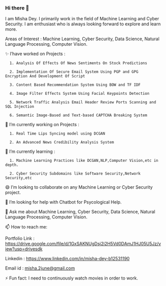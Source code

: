 ### Hi there 👋
I am Misha Dey. I primarily work in the field of Machine Learning and Cyber Security. I am enthusiast who is always looking forward to explore and learn more.

Areas of Interest : Machine Learning, Cyber Security, Data Science, Natural Language Processing, Computer Vision.

  ✨ I’have worked on Projects :
 
      1. Analysis Of Effects Of News Sentiments On Stock Predictions 
      
      2. Implementation Of Secure Email System Using PGP and GPG Encryption And Development Of Script
      
      3. Content Based Recommendation System Using BOW and TF IDF
      
      4. Image Filter Effects System Using Facial Keypoints Detection
      
      5. Network Traffic Analysis Email Header Review Ports Scanning and SQL Injection
      
      6. Semantic Image-Based and Text-based CAPTCHA Breaking System
      
 🔭 I’m currently working on Projects :
 
      1. Real Time Lips Syncing model using DCGAN 
      
      2. An Advanced News Credibility Analysis System 
      
 🌱 I’m currently learning :
 
      1. Machine Learning Practices like DCGAN,NLP,Computer Vision,etc in depth.
      
      2. Cyber Security Subdomains like Software Security,Network Security,etc
      
 😄 I’m looking to collaborate on any Machine Learning or Cyber Security project.

 🤔 I’m looking for help with Chatbot for Psycological Help.

 💬 Ask me about Machine Learning, Cyber Security, Data Science, Natural Language Processing, Computer Vision.
  
 📫 How to reach me:
 
  Portfolio Link : https://drive.google.com/file/d/1GxSAKNUgDsj2i2H5Vd0DAmJ1HJ05U5Jz/view?usp=drivesdk
  
  Linkedin : https://www.linkedin.com/in/misha-dey-b12531190
  
  Email id : misha.2june@gmail.com
   
 ⚡ Fun fact: I need to continuously watch movies in order to work.
